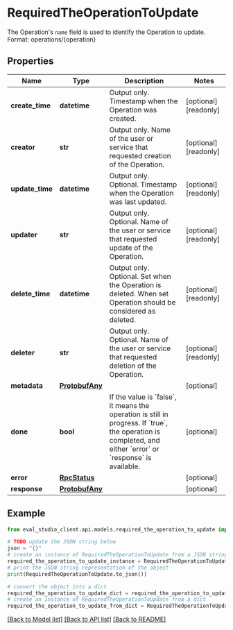 # RequiredTheOperationToUpdate

The Operation's `name` field is used to identify the Operation to update. Format: operations/{operation}

## Properties

Name | Type | Description | Notes
------------ | ------------- | ------------- | -------------
**create_time** | **datetime** | Output only. Timestamp when the Operation was created. | [optional] [readonly] 
**creator** | **str** | Output only. Name of the user or service that requested creation of the Operation. | [optional] [readonly] 
**update_time** | **datetime** | Output only. Optional. Timestamp when the Operation was last updated. | [optional] [readonly] 
**updater** | **str** | Output only. Optional. Name of the user or service that requested update of the Operation. | [optional] [readonly] 
**delete_time** | **datetime** | Output only. Optional. Set when the Operation is deleted. When set Operation should be considered as deleted. | [optional] [readonly] 
**deleter** | **str** | Output only. Optional. Name of the user or service that requested deletion of the Operation. | [optional] [readonly] 
**metadata** | [**ProtobufAny**](ProtobufAny.md) |  | [optional] 
**done** | **bool** | If the value is &#x60;false&#x60;, it means the operation is still in progress. If &#x60;true&#x60;, the operation is completed, and either &#x60;error&#x60; or &#x60;response&#x60; is available. | [optional] 
**error** | [**RpcStatus**](RpcStatus.md) |  | [optional] 
**response** | [**ProtobufAny**](ProtobufAny.md) |  | [optional] 

## Example

```python
from eval_studio_client.api.models.required_the_operation_to_update import RequiredTheOperationToUpdate

# TODO update the JSON string below
json = "{}"
# create an instance of RequiredTheOperationToUpdate from a JSON string
required_the_operation_to_update_instance = RequiredTheOperationToUpdate.from_json(json)
# print the JSON string representation of the object
print(RequiredTheOperationToUpdate.to_json())

# convert the object into a dict
required_the_operation_to_update_dict = required_the_operation_to_update_instance.to_dict()
# create an instance of RequiredTheOperationToUpdate from a dict
required_the_operation_to_update_from_dict = RequiredTheOperationToUpdate.from_dict(required_the_operation_to_update_dict)
```
[[Back to Model list]](../README.md#documentation-for-models) [[Back to API list]](../README.md#documentation-for-api-endpoints) [[Back to README]](../README.md)


